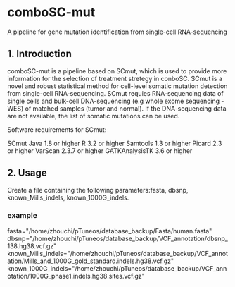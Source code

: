 # comboSC-mut
A pipeline for gene mutation identification from single-cell RNA-sequencing

## 1. Introduction

comboSC-mut is a pipeline based on SCmut, which is used to provide more information for the selection of treatment stretegy in conboSC. SCmut is a novel and robust statistical method for cell-level somatic mutation detection from single-cell RNA-sequencing. SCmut requies RNA-sequencing data of single cells and bulk-cell DNA-sequencing (e.g whole exome sequencing - WES) of matched samples (tumor and normal). If the DNA-sequencing data are not available, the list of somatic mutations can be used.

Software requirements for SCmut:

SCmut
Java 1.8 or higher
R 3.2 or higher
Samtools 1.3 or higher
Picard 2.3 or higher
VarScan 2.3.7 or higher
GATKAnalysisTK 3.6 or higher

## 2. Usage
Create a file containing the following parameters:fasta, dbsnp, known_Mills_indels, known_1000G_indels.
### example
fasta="/home/zhouchi/pTuneos/database_backup/Fasta/human.fasta"
dbsnp="/home/zhouchi/pTuneos/database_backup/VCF_annotation/dbsnp_138.hg38.vcf.gz"
known_Mills_indels="/home/zhouchi/pTuneos/database_backup/VCF_annotation/Mills_and_1000G_gold_standard.indels.hg38.vcf.gz"
known_1000G_indels="/home/zhouchi/pTuneos/database_backup/VCF_annotation/1000G_phase1.indels.hg38.sites.vcf.gz"

